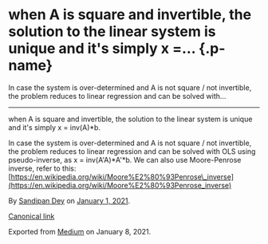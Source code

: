 when A is square and invertible, the solution to the linear system is unique and it's simply x =… {.p-name}
=================================================================================================

In case the system is over-determined and A is not square / not
invertible, the problem reduces to linear regression and can be solved
with…

* * * * *

when A is square and invertible, the solution to the linear system is
unique and it's simply x = inv(A)\*b.

In case the system is over-determined and A is not square / not
invertible, the problem reduces to linear regression and can be solved
with OLS using pseudo-inverse, as x = inv(A'A)\*A'\*b. We can also use
Moore-Penrose inverse, refer to this:
[https://en.wikipedia.org/wiki/Moore%E2%80%93Penrose\_inverse](https://en.wikipedia.org/wiki/Moore%E2%80%93Penrose_inverse)

By [Sandipan Dey](https://medium.com/@sandipan-dey) on [January 1,
2021](https://medium.com/p/c201e1d9730e).

[Canonical
link](https://medium.com/@sandipan-dey/when-a-is-square-and-invertible-the-solution-to-the-linear-system-is-simply-x-inv-a-b-c201e1d9730e)

Exported from [Medium](https://medium.com) on January 8, 2021.

